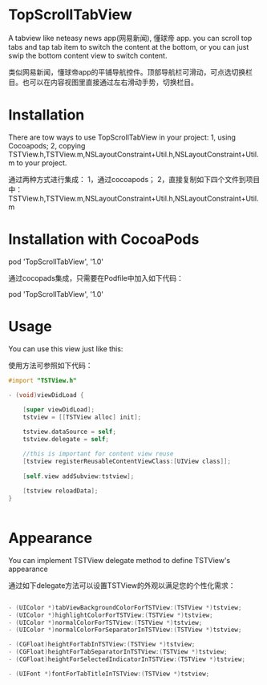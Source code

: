 # TopScrollTabView

A tabview like neteasy news app(网易新闻), 懂球帝 app. you can scroll top tabs and tap tab item to switch the content at the bottom, or you can just swip the bottom content view to switch content.

类似网易新闻，懂球帝app的平铺导航控件。顶部导航栏可滑动，可点选切换栏目。也可以在内容视图里直接通过左右滑动手势，切换栏目。

# Installation

There are tow ways to use TopScrollTabView in your project:
1, using Cocoapods;
2, copying TSTView.h,TSTView.m,NSLayoutConstraint+Util.h,NSLayoutConstraint+Util.m to your project.

通过两种方式进行集成：
1，通过cocoapods；
2，直接复制如下四个文件到项目中：TSTView.h,TSTView.m,NSLayoutConstraint+Util.h,NSLayoutConstraint+Util.m

# Installation with CocoaPods 

pod 'TopScrollTabView', '1.0'

通过cocopads集成，只需要在Podfile中加入如下代码：

pod 'TopScrollTabView', '1.0'

# Usage

You can use this view just like this:

使用方法可参照如下代码：

```Objective-c
#import "TSTView.h"

- (void)viewDidLoad {
    
    [super viewDidLoad];
    tstview = [[TSTView alloc] init];

    tstview.dataSource = self;
    tstview.delegate = self;

    //this is important for content view reuse
    [tstview registerReusableContentViewClass:[UIView class]];
    
    [self.view addSubview:tstview];
    
    [tstview reloadData];
}
    
```

# Appearance

You can implement TSTView delegate method to define TSTView's appearance

通过如下delegate方法可以设置TSTView的外观以满足您的个性化需求：

```Objective-c

- (UIColor *)tabViewBackgroundColorForTSTView:(TSTView *)tstview;
- (UIColor *)highlightColorForTSTView:(TSTView *)tstview;
- (UIColor *)normalColorForTSTView:(TSTView *)tstview;
- (UIColor *)normalColorForSeparatorInTSTView:(TSTView *)tstview;

- (CGFloat)heightForTabInTSTView:(TSTView *)tstview;
- (CGFloat)heightForTabSeparatorInTSTView:(TSTView *)tstview;
- (CGFloat)heightForSelectedIndicatorInTSTView:(TSTView *)tstview;

- (UIFont *)fontForTabTitleInTSTView:(TSTView *)tstview;
```

